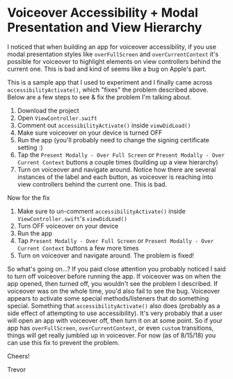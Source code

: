 # Voiceover Accessibility + Modal Presentation and View Hierarchy

I noticed that when building an app for voiceover accessibility, if you use modal presentation styles like `overFullScreen` and `overCurrentContext` it's possible for voiceover to highlight elements on view controllers behind the current one. This is bad and kind of seems like a bug on Apple's part.

This is a sample app that I used to experiment and I finally came across `accessibilityActivate()`, which "fixes" the problem described above. Below are a few steps to see & fix the problem I'm talking about.

1. Download the project
2. Open `ViewController.swift`
3. Comment out `accessibilityActivate()` inside `viewDidLoad()`
4. Make sure voiceover on your device is turned OFF
5. Run the app (you'll probably need to change the signing certificate setting :)
6. Tap the `Present Modally - Over Full Screen` or `Present Modally - Over Current Context` buttons a couple times (building up a view hierarchy)
7. Turn on voiceover and navigate around. Notice how there are several instances of the label and each button, as voiceover is reaching into view controllers behind the current one. This is bad.

Now for the fix

1. Make sure to un-comment `accessibilityActivate()` inside `ViewController.swift`'s `viewDidLoad()`
2. Turn OFF voiceover on your device
3. Run the app
4. Tap `Present Modally - Over Full Screen` or `Present Modally - Over Current Context` buttons a few more times
5. Turn on voiceover and navigate around. The problem is fixed!

So what's going on...?
If you paid close attention you probably noticed I said to turn off voiceover before running the app. If voiceover was on when the app opened, then turned off, you wouldn't see the problem I described. If voiceover was on the whole time, you'd also fail to see the bug. Voiceover appears to activate some special methods/listeners that do something special. Something that `accessibilityActivate()` also does (probably as a side effect of attempting to use accessibility). It's very probably that a user will open an app with voiceover off, then turn it on at some point. So if your app has `overFullScreen`, `overCurrentContext`, or even `custom` transitions, things will get really jumbled up in voiceover. For now (as of 8/15/18) you can use this fix to prevent the problem. 

Cheers!

Trevor
